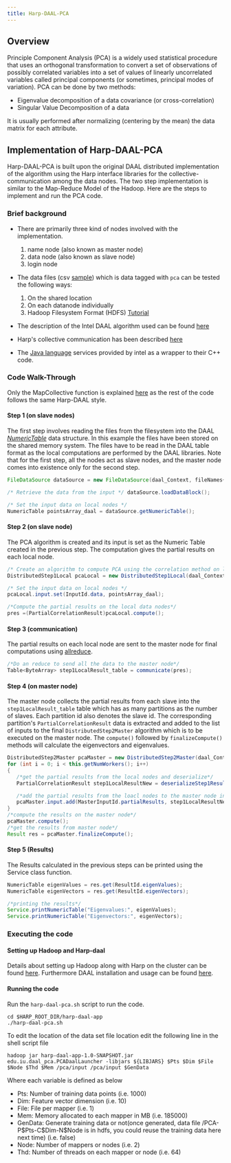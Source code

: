 ```yaml
---
title: Harp-DAAL-PCA
---
```


## Overview 
Principle Component Analysis (PCA) is a widely used statistical procedure that uses an orthogonal transformation to convert a set of observations of possibly correlated variables into a set of values of linearly uncorrelated variables called principal components (or sometimes, principal modes of variation). 
PCA can be done by two methods:

* Eigenvalue decomposition of a data covariance (or cross-correlation) 
* Singular Value Decomposition of a data 

It is usually performed after normalizing (centering by the mean) the data matrix for each attribute.

## Implementation of Harp-DAAL-PCA
Harp-DAAL-PCA is built upon the original DAAL distributed implementation of the algorithm using the Harp interface libraries for the collective-communication among the data nodes. The two step implementation is similar to the Map-Reduce Model of the Hadoop.
Here are the steps to implement and run the PCA code. 

### Brief background
* There are primarily three kind of nodes involved with the implementation.
  1. name node (also known as master node) 
  1. data node (also known as slave node)
  1. login node
  
* The data files (csv [sample](https://github.com/DSC-SPIDAL/harp/tree/master/harp-daal-app/daal-src/examples/data/distributed "sample data")) which is data tagged with `pca` can be tested the following ways:
  1. On the shared location
  1. On each datanode individually
  1. Hadoop Filesystem Format (HDFS) [Tutorial](https://www.tutorialspoint.com/hadoop/hadoop_hdfs_overview.htm "hdfs tutorial")   

* The description of the Intel DAAL algorithm used can be found [here](https://software.intel.com/en-us/daal-programming-guide "Intel implementation")

* Harp's collective communication has been described [here](https://dsc-spidal.github.io/harp/docs/programming/overview/ "Collective Communication")

* The [Java language](https://github.com/DSC-SPIDAL/harp/tree/master/harp-daal-app/daal-src/lang_interface/java/com/intel/daal "language interface") services provided by intel as a wrapper to their C++ code.

### Code Walk-Through 
Only the MapCollective function is explained [here](https://github.com/DSC-SPIDAL/harp/blob/master/harp-project/src/main/java/org/apache/hadoop/mapred/CollectiveMapper.java "Collective Mapper") as the rest of the code follows the same Harp-DAAL style.
 
#### Step 1 (on slave nodes)
The first step involves reading the files from the filesystem into the DAAL [_NumericTable_](https://software.intel.com/en-us/node/564579 "Numeric Table") data structure.  In this example the files have been stored on the shared memory system. The files have to be read in the DAAL table format as the local computations are performed by the DAAL libraries. Note that for the first step, all the nodes act as slave nodes, and the master node comes into existence only for the second step. 
```java
FileDataSource dataSource = new FileDataSource(daal_Context, fileNames+"/pca_"+this.getSelfID()+".csv",DataSource.DictionaryCreationFlag.DoDictionaryFromContext,DataSource.NumericTableAllocationFlag.DoAllocateNumericTable);

/* Retrieve the data from the input */ dataSource.loadDataBlock();

/* Set the input data on local nodes */
NumericTable pointsArray_daal = dataSource.getNumericTable();

```

  
#### Step 2 (on slave node)
The PCA algorithm is created and its input is set as the Numeric Table created in the previous step.  The computation gives the partial results on each local node.
```java 
/* Create an algorithm to compute PCA using the correlation method on local nodes */
DistributedStep1Local pcaLocal = new DistributedStep1Local(daal_Context, Double.class, Method.correlationDense);

/* Set the input data on local nodes */
pcaLocal.input.set(InputId.data, pointsArray_daal);

/*Compute the partial results on the local data nodes*/
pres =(PartialCorrelationResult)pcaLocal.compute();

```
 
#### Step 3 (communication)
The partial results on each local node are sent to the master node for final computations using [allreduce](https://dsc-spidal.github.io/harp/docs/communications/allreduce/ "harp all reduce").
 
```java
/*Do an reduce to send all the data to the master node*/
Table<ByteArray> step1LocalResult_table = communicate(pres);  
```
 
#### Step 4 (on master node)
The master node collects the partial results from each slave into the `step1LocalResult_table` table which has as many partitions as the number of slaves. Each partition id also denotes the slave id.  The corresponding partition's  `PartialCorrelationResult` data is extracted and added to the list of inputs to the final `DistributedStep2Master` algorithm which is to be executed on the master node. The `compute()` followed by `finalizeCompute()` methods will calculate the eigenvectors and eigenvalues. 
```java
DistributedStep2Master pcaMaster = new DistributedStep2Master(daal_Context, Double.class, Method.correlationDense);
for (int i = 0; i < this.getNumWorkers(); i++)
{
   /*get the partial results from the local nodes and deserialize*/
   PartialCorrelationResult step1LocalResultNew = deserializeStep1Result(step1LocalResult_table.getPartition(i).get().get());

   /*add the partial results from the loacl nodes to the master node input*/
   pcaMaster.input.add(MasterInputId.partialResults, step1LocalResultNew);
}
/*compute the results on the master node*/
pcaMaster.compute();
/*get the results from master node*/
Result res = pcaMaster.finalizeCompute();

``` 

#### Step 5 (Results)
The Results calculated in the previous steps can be printed using the Service class function.
```java
NumericTable eigenValues = res.get(ResultId.eigenValues);
NumericTable eigenVectors = res.get(ResultId.eigenVectors);

/*printing the results*/
Service.printNumericTable("Eigenvalues:", eigenValues);
Service.printNumericTable("Eigenvectors:", eigenVectors);

```

### Executing the code 

#### Setting up Hadoop and Harp-daal
Details about setting up Hadoop along with Harp on the cluster can be found [here](https://dsc-spidal.github.io/harp/docs/getting-started-cluster/ "Installation"). 
Furthermore DAAL installation and usage can be found [here](https://dsc-spidal.github.io/harp/docs/harpdaal/harpdaal/ "Daal usage").

#### Running the code
Run the `harp-daal-pca.sh` script to run the code.
```shell
cd $HARP_ROOT_DIR/harp-daal-app
./harp-daal-pca.sh  
```
To edit the location of the data set file location edit the following line in the  shell script file

```shell
hadoop jar harp-daal-app-1.0-SNAPSHOT.jar edu.iu.daal_pca.PCADaalLauncher -libjars ${LIBJARS} $Pts $Dim $File $Node $Thd $Mem /pca/input /pca/input $GenData
```
Where each variable is defined as below

* Pts: Number of training data points (i.e. 1000)
* Dim: Feature vector dimension (i.e. 10)
* File: File per mapper (i.e. 1)
* Mem: Memory allocated to each mapper in MB (i.e. 185000)
* GenData: Generate training data or not(once generated, data file /PCA-P\$Pts-C\$Dim-N\$Node is in hdfs, you could reuse the training data here next time) (i.e. false)
* Node: Number of mappers or nodes (i.e. 2)
* Thd: Number of threads on each mapper or node (i.e. 64)